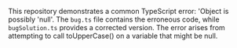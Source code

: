 This repository demonstrates a common TypeScript error: 'Object is possibly 'null'.  The `bug.ts` file contains the erroneous code, while `bugSolution.ts` provides a corrected version.  The error arises from attempting to call toUpperCase() on a variable that might be null.